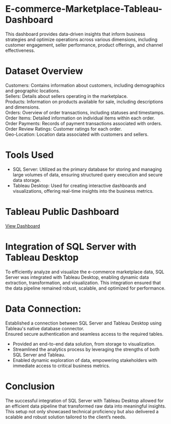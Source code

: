 # E-commerce-Marketplace-Tableau-Dashboard
This dashboard provides data-driven insights that inform business strategies and optimize operations across various dimensions, including customer engagement, seller performance, product offerings, and channel effectiveness.
# Dataset Overview
Customers: Contains information about customers, including demographics and geographic locations.  
Sellers: Details about sellers operating in the marketplace.  
Products: Information on products available for sale, including descriptions and dimensions.  
Orders: Overview of order transactions, including statuses and timestamps.  
Order Items: Detailed information on individual items within each order.  
Order Payments: Records of payment transactions associated with orders.  
Order Review Ratings: Customer ratings for each order.  
Geo-Location: Location data associated with customers and sellers.  
 # Tools Used
* SQL Server:
Utilized as the primary database for storing and managing large volumes of data, ensuring structured query execution and secure data storage.
* Tableau Desktop:
Used for creating interactive dashboards and visualizations, offering real-time insights into the business metrics.

# Tableau Public Dashboard
[View Dashboard](https://public.tableau.com/views/EcommerceMarketPlace/Sellersdb?:language=en-GB&:sid=&:redirect=auth&:display_count=n&:origin=viz_share_link)

# Integration of SQL Server with Tableau Desktop
To efficiently analyze and visualize the e-commerce marketplace data, SQL Server was integrated with Tableau Desktop, enabling dynamic data extraction, transformation, and visualization. This integration ensured that the data pipeline remained robust, scalable, and optimized for performance.
# Data Connection:

Established a connection between SQL Server and Tableau Desktop using Tableau's native database connector.  
Ensured secure authentication and seamless access to the required tables.
* Provided an end-to-end data solution, from storage to visualization.
* Streamlined the analytics process by leveraging the strengths of both SQL Server and Tableau.
* Enabled dynamic exploration of data, empowering stakeholders with immediate access to critical business metrics.

# Conclusion
The successful integration of SQL Server with Tableau Desktop allowed for an efficient data pipeline that transformed raw data into meaningful insights. This setup not only showcased technical proficiency but also delivered a scalable and robust solution tailored to the client’s needs.
